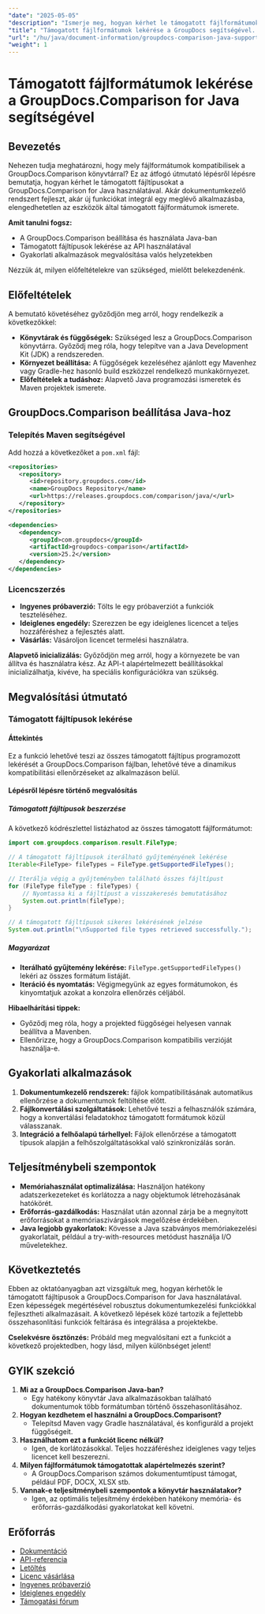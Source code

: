 ```yaml
---
"date": "2025-05-05"
"description": "Ismerje meg, hogyan kérhet le támogatott fájlformátumokat a GroupDocs.Comparison for Java segítségével. Kövesse ezt a lépésről lépésre szóló útmutatót dokumentumkezelő rendszerei fejlesztéséhez."
"title": "Támogatott fájlformátumok lekérése a GroupDocs segítségével. Comparison for Java – Átfogó útmutató"
"url": "/hu/java/document-information/groupdocs-comparison-java-supported-formats/"
"weight": 1
---
```


# Támogatott fájlformátumok lekérése a GroupDocs.Comparison for Java segítségével

## Bevezetés

Nehezen tudja meghatározni, hogy mely fájlformátumok kompatibilisek a GroupDocs.Comparison könyvtárral? Ez az átfogó útmutató lépésről lépésre bemutatja, hogyan kérhet le támogatott fájltípusokat a GroupDocs.Comparison for Java használatával. Akár dokumentumkezelő rendszert fejleszt, akár új funkciókat integrál egy meglévő alkalmazásba, elengedhetetlen az eszközök által támogatott fájlformátumok ismerete.

**Amit tanulni fogsz:**
- A GroupDocs.Comparison beállítása és használata Java-ban
- Támogatott fájltípusok lekérése az API használatával
- Gyakorlati alkalmazások megvalósítása valós helyzetekben

Nézzük át, milyen előfeltételekre van szükséged, mielőtt belekezdenénk.

## Előfeltételek

A bemutató követéséhez győződjön meg arról, hogy rendelkezik a következőkkel:

- **Könyvtárak és függőségek:** Szükséged lesz a GroupDocs.Comparison könyvtárra. Győződj meg róla, hogy telepítve van a Java Development Kit (JDK) a rendszereden.
- **Környezet beállítása:** A függőségek kezeléséhez ajánlott egy Mavenhez vagy Gradle-hez hasonló build eszközzel rendelkező munkakörnyezet.
- **Előfeltételek a tudáshoz:** Alapvető Java programozási ismeretek és Maven projektek ismerete.

## GroupDocs.Comparison beállítása Java-hoz

### Telepítés Maven segítségével

Add hozzá a következőket a `pom.xml` fájl:

```xml
<repositories>
   <repository>
      <id>repository.groupdocs.com</id>
      <name>GroupDocs Repository</name>
      <url>https://releases.groupdocs.com/comparison/java/</url>
   </repository>
</repositories>

<dependencies>
   <dependency>
      <groupId>com.groupdocs</groupId>
      <artifactId>groupdocs-comparison</artifactId>
      <version>25.2</version>
   </dependency>
</dependencies>
```

### Licencszerzés

- **Ingyenes próbaverzió:** Tölts le egy próbaverziót a funkciók teszteléséhez.
- **Ideiglenes engedély:** Szerezzen be egy ideiglenes licencet a teljes hozzáféréshez a fejlesztés alatt.
- **Vásárlás:** Vásároljon licencet termelési használatra.

**Alapvető inicializálás:**
Győződjön meg arról, hogy a környezete be van állítva és használatra kész. Az API-t alapértelmezett beállításokkal inicializálhatja, kivéve, ha speciális konfigurációkra van szükség.

## Megvalósítási útmutató

### Támogatott fájltípusok lekérése

#### Áttekintés
Ez a funkció lehetővé teszi az összes támogatott fájltípus programozott lekérését a GroupDocs.Comparison fájlban, lehetővé téve a dinamikus kompatibilitási ellenőrzéseket az alkalmazáson belül.

#### Lépésről lépésre történő megvalósítás

##### Támogatott fájltípusok beszerzése

A következő kódrészlettel listázhatod az összes támogatott fájlformátumot:

```java
import com.groupdocs.comparison.result.FileType;

// A támogatott fájltípusok iterálható gyűjteményének lekérése
Iterable<FileType> fileTypes = FileType.getSupportedFileTypes();

// Iterálja végig a gyűjteményben található összes fájltípust
for (FileType fileType : fileTypes) {
    // Nyomtassa ki a fájltípust a visszakeresés bemutatásához
    System.out.println(fileType);
}

// A támogatott fájltípusok sikeres lekérésének jelzése
System.out.println("\nSupported file types retrieved successfully.");
```

##### Magyarázat
- **Iterálható gyűjtemény lekérése:** `FileType.getSupportedFileTypes()` lekéri az összes formátum listáját.
- **Iteráció és nyomtatás:** Végigmegyünk az egyes formátumokon, és kinyomtatjuk azokat a konzolra ellenőrzés céljából.

**Hibaelhárítási tippek:**
- Győződj meg róla, hogy a projekted függőségei helyesen vannak beállítva a Mavenben.
- Ellenőrizze, hogy a GroupDocs.Comparison kompatibilis verzióját használja-e.

## Gyakorlati alkalmazások

1. **Dokumentumkezelő rendszerek:** fájlok kompatibilitásának automatikus ellenőrzése a dokumentumok feltöltése előtt.
2. **Fájlkonvertálási szolgáltatások:** Lehetővé teszi a felhasználók számára, hogy a konvertálási feladatokhoz támogatott formátumok közül válasszanak.
3. **Integráció a felhőalapú tárhellyel:** Fájlok ellenőrzése a támogatott típusok alapján a felhőszolgáltatásokkal való szinkronizálás során.

## Teljesítménybeli szempontok

- **Memóriahasználat optimalizálása:** Használjon hatékony adatszerkezeteket és korlátozza a nagy objektumok létrehozásának hatókörét.
- **Erőforrás-gazdálkodás:** Használat után azonnal zárja be a megnyitott erőforrásokat a memóriaszivárgások megelőzése érdekében.
- **Java legjobb gyakorlatok:** Kövesse a Java szabványos memóriakezelési gyakorlatait, például a try-with-resources metódust használja I/O műveletekhez.

## Következtetés

Ebben az oktatóanyagban azt vizsgáltuk meg, hogyan kérhetők le támogatott fájltípusok a GroupDocs.Comparison for Java használatával. Ezen képességek megértésével robusztus dokumentumkezelési funkciókkal fejlesztheti alkalmazásait. A következő lépések közé tartozik a fejlettebb összehasonlítási funkciók feltárása és integrálása a projektekbe.

**Cselekvésre ösztönzés:** Próbáld meg megvalósítani ezt a funkciót a következő projektedben, hogy lásd, milyen különbséget jelent!

## GYIK szekció

1. **Mi az a GroupDocs.Comparison Java-ban?**
   - Egy hatékony könyvtár Java alkalmazásokban található dokumentumok több formátumban történő összehasonlításához.
2. **Hogyan kezdhetem el használni a GroupDocs.Comparisont?**
   - Telepítsd Maven vagy Gradle használatával, és konfiguráld a projekt függőségeit.
3. **Használhatom ezt a funkciót licenc nélkül?**
   - Igen, de korlátozásokkal. Teljes hozzáféréshez ideiglenes vagy teljes licencet kell beszerezni.
4. **Milyen fájlformátumok támogatottak alapértelmezés szerint?**
   - A GroupDocs.Comparison számos dokumentumtípust támogat, például PDF, DOCX, XLSX stb.
5. **Vannak-e teljesítménybeli szempontok a könyvtár használatakor?**
   - Igen, az optimális teljesítmény érdekében hatékony memória- és erőforrás-gazdálkodási gyakorlatokat kell követni.

## Erőforrás

- [Dokumentáció](https://docs.groupdocs.com/comparison/java/)
- [API-referencia](https://reference.groupdocs.com/comparison/java/)
- [Letöltés](https://releases.groupdocs.com/comparison/java/)
- [Licenc vásárlása](https://purchase.groupdocs.com/buy)
- [Ingyenes próbaverzió](https://releases.groupdocs.com/comparison/java/)
- [Ideiglenes engedély](https://purchase.groupdocs.com/temporary-license/)
- [Támogatási fórum](https://forum.groupdocs.com/c/comparison)